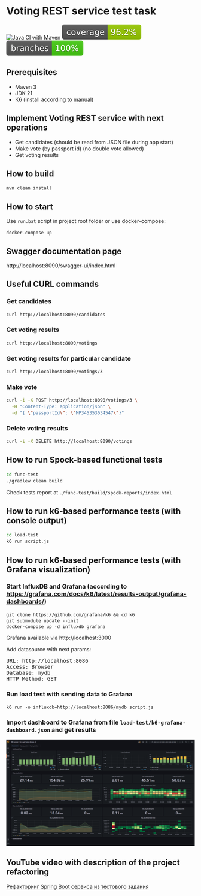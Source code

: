 # Voting REST service test task

![Java CI with Maven](https://github.com/andrei-punko/voting-service/workflows/Java%20CI%20with%20Maven/badge.svg)
[![Coverage](.github/badges/jacoco.svg)](https://github.com/andrei-punko/voting-service/actions/workflows/maven.yml)
[![Branches](.github/badges/branches.svg)](https://github.com/andrei-punko/voting-service/actions/workflows/maven.yml)

## Prerequisites

- Maven 3
- JDK 21
- K6 (install according to [manual](https://k6.io/docs/getting-started/installation))

## Implement Voting REST service with next operations

- Get candidates (should be read from JSON file during app start)
- Make vote (by passport id) (no double vote allowed)
- Get voting results

## How to build

    mvn clean install

## How to start

Use `run.bat` script in project root folder or use docker-compose:

```
docker-compose up
```

## Swagger documentation page

http://localhost:8090/swagger-ui/index.html

## Useful CURL commands

### Get candidates

```bash
curl http://localhost:8090/candidates
```

### Get voting results

```bash
curl http://localhost:8090/votings
```

### Get voting results for particular candidate

```bash
curl http://localhost:8090/votings/3
```

### Make vote

```bash
curl -i -X POST http://localhost:8090/votings/3 \
  -H "Content-Type: application/json" \
  -d "{ \"passportId\": \"MP345353634547\"}"
```

### Delete voting results

```bash
curl -i -X DELETE http://localhost:8090/votings
```

## How to run Spock-based functional tests

```bash
cd func-test
./gradlew clean build
```

Check tests report at `./func-test/build/spock-reports/index.html`

## How to run k6-based performance tests (with console output)

```bash
cd load-test
k6 run script.js
```

## How to run k6-based performance tests (with Grafana visualization)

### Start InfluxDB and Grafana (according to https://grafana.com/docs/k6/latest/results-output/grafana-dashboards/)

```
git clone https://github.com/grafana/k6 && cd k6
git submodule update --init
docker-compose up -d influxdb grafana
```

Grafana available via http://localhost:3000

Add datasource with next params:
<pre>
URL: http://localhost:8086
Access: Browser
Database: mydb
HTTP Method: GET
</pre>

### Run load test with sending data to Grafana

```
k6 run -o influxdb=http://localhost:8086/mydb script.js
```

### Import dashboard to Grafana from file `load-test/k6-grafana-dashboard.json` and get results

![K6 Grafana dashboard](./load-test/k6-grafana-dashboard.png)

## YouTube video with description of the project refactoring

[Рефакторинг Spring Boot сервиса из тестового задания](https://youtu.be/esueccOEQZE)
